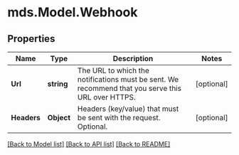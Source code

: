 # mds.Model.Webhook
## Properties

Name | Type | Description | Notes
------------ | ------------- | ------------- | -------------
**Url** | **string** | The URL to which the notifications must be sent. We recommend that you serve this URL over HTTPS. | [optional] 
**Headers** | **Object** | Headers (key/value) that must be sent with the request. Optional. | [optional] 

[[Back to Model list]](../README.md#documentation-for-models) [[Back to API list]](../README.md#documentation-for-api-endpoints) [[Back to README]](../README.md)

